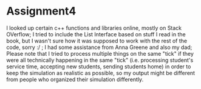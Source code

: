 # Assignment4
I looked up certain c++ functions and libraries online, mostly on Stack OVerflow;
I tried to include the List Interface based on stuff I read in the book, but I wasn't sure how it was supposed to work with the rest of the code, sorry :/ ;
I had some assistance from Anna Greene and also my dad;
Please note that I tried to process multiple things on the same "tick" if they were all technically happening in the same "tick" (i.e. processing student's service time, accepting new students, sending students home) in order to keep the simulation as realistic as possible, so my output might be different from people who organized their simulation differently.
